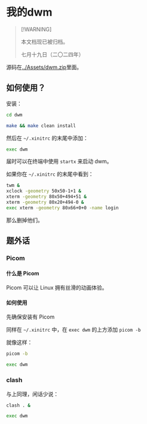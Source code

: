 # 我的dwm
>
> [!WARNING]
>
> 本文档现已被归档。
>
> 七月十九日（二〇二四年）

源码在[../Assets/dwm.zip](../Assets/dwm.zip)里面。

## 如何使用？

安装：

```bash
cd dwm

make && make clean install
```

然后在 `~/.xinitrc` 的末尾中添加：

```bash
exec dwm
```

届时可以在终端中使用 `startx` 来启动 dwm。

如果你在 `~/.xinitrc` 的末尾中看到：

```bash
twm &
xclock -geometry 50x50-1+1 &
xterm -geometry 80x50+494+51 &
xterm -geometry 80x20+494-0 &
exec xterm -geometry 80x66+0+0 -name login
```

那么删掉他们。

## 题外话

### Picom

#### 什么是 Picom

Picom 可以让 Linux 拥有丝滑的动画体验。

#### 如何使用

先确保安装有 Picom

同样在 `~/.xinitrc` 中，在 `exec dwm` 的上方添加 `picom -b`

就像这样：

```bash
picom -b

exec dwm
```

### clash

与上同理，闲话少说：

```bash
clash . &

exec dwm
```
